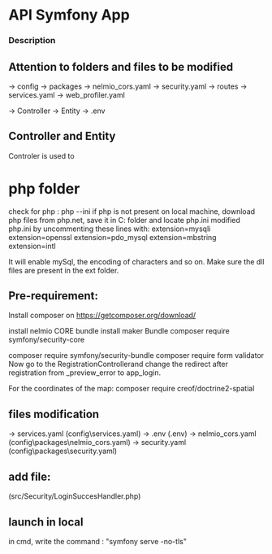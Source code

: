 # API Symfony App #

### Description

## Attention to folders and files to be modified

-> config -> packages
        -> nelmio_cors.yaml
        -> security.yaml
-> routes
    -> services.yaml
    -> web_profiler.yaml

-> Controller
-> Entity
-> .env 
 

## Controller and Entity
Controler is used to 

# php folder
check for php :
php --ini
if php is not present on local machine, download php files from php.net, save it in C: folder and locate php.ini
modified php.ini by uncommenting these lines with:
extension=mysqli
extension=openssl
extension=pdo_mysql
extension=mbstring
extension=intl

It will enable mySql, the encoding of characters and so on. Make sure the dll files are present in the ext folder.

## Pre-requirement:
Install composer on https://getcomposer.org/download/

install nelmio CORE bundle
install maker Bundle
composer require symfony/security-core

composer require symfony/security-bundle
composer require form validator
Now go to the RegistrationControllerand change the redirect after registration from _preview_error to app_login.

For the coordinates of the map:
composer require creof/doctrine2-spatial

## files modification
-> services.yaml (config\services.yaml)
-> .env (.env)
-> nelmio_cors.yaml (config\packages\nelmio_cors.yaml)
-> security.yaml (config\packages\security.yaml)

## add file:
(src/Security/LoginSuccesHandler.php) 

## launch in local
in cmd, write the command :
"symfony serve -no-tls"



